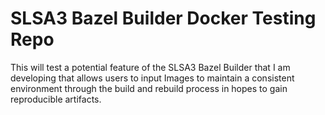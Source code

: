 # SLSA3 Bazel Builder Docker Testing Repo
This will test a potential feature of the SLSA3 Bazel Builder that I am developing that allows users to input Images to maintain a consistent environment through the build and rebuild process in hopes to gain reproducible artifacts.
